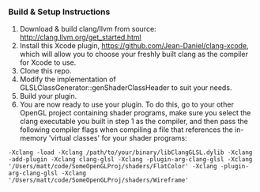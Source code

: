 ### Build & Setup Instructions


1. Download & build clang/llvm from source: http://clang.llvm.org/get_started.html
2. Install this Xcode plugin, https://github.com/Jean-Daniel/clang-xcode, which will allow you to choose your freshly built clang as the compiler for Xcode to use.
3. Clone this repo.
4. Modify the implementation of GLSLClassGenerator::genShaderClassHeader to suit your needs.
5. Build your plugin.
6. You are now ready to use your plugin.  To do this, go to your other OpenGL project containing shader programs, make sure you select the clang executable you built in step 1 as the compiler, and then pass the following compiler flags when compiling a file that references the in-memory 'virtual classes' for your shader programs:

`-Xclang -load -Xclang /path/to/your/binary/libClangGLSL.dylib -Xclang -add-plugin -Xclang clang-glsl -Xclang -plugin-arg-clang-glsl -Xclang '/Users/matt/code/SomeOpenGLProj/shaders/FlatColor' -Xclang -plugin-arg-clang-glsl -Xclang '/Users/matt/code/SomeOpenGLProj/shaders/Wireframe'`